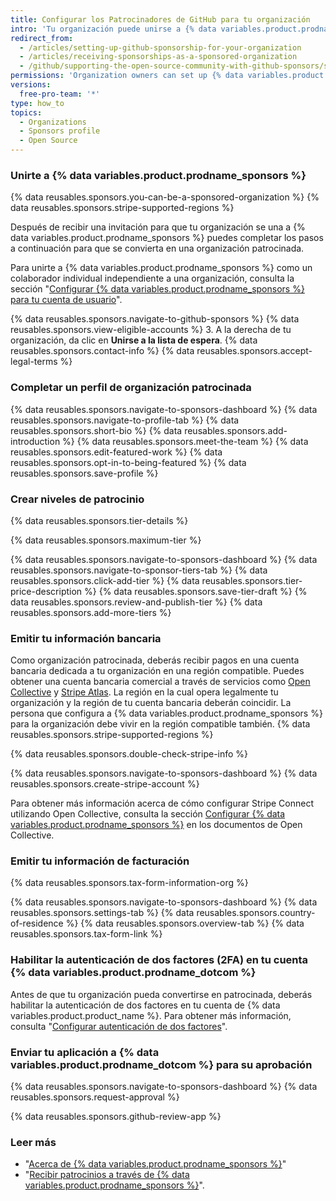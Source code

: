 ```yaml
---
title: Configurar los Patrocinadores de GitHub para tu organización
intro: 'Tu organización puede unirse a {% data variables.product.prodname_sponsors %} para recibir pagos por tu trabajo.'
redirect_from:
  - /articles/setting-up-github-sponsorship-for-your-organization
  - /articles/receiving-sponsorships-as-a-sponsored-organization
  - /github/supporting-the-open-source-community-with-github-sponsors/setting-up-github-sponsors-for-your-organization
permissions: 'Organization owners can set up {% data variables.product.prodname_sponsors %} for an organization.'
versions:
  free-pro-team: '*'
type: how_to
topics:
  - Organizations
  - Sponsors profile
  - Open Source
---
```


### Unirte a {% data variables.product.prodname_sponsors %}

{% data reusables.sponsors.you-can-be-a-sponsored-organization %} {% data reusables.sponsors.stripe-supported-regions %}

Después de recibir una invitación para que tu organización se una a {% data variables.product.prodname_sponsors %} puedes completar los pasos a continuación para que se convierta en una organización patrocinada.

Para unirte a {% data variables.product.prodname_sponsors %} como un colaborador individual independiente a una organización, consulta la sección "[Configurar {% data variables.product.prodname_sponsors %} para tu cuenta de usuario](/sponsors/receiving-sponsorships-through-github-sponsors/setting-up-github-sponsors-for-your-user-account)".

{% data reusables.sponsors.navigate-to-github-sponsors %}
{% data reusables.sponsors.view-eligible-accounts %}
3. A la derecha de tu organización, da clic en **Unirse a la lista de espera**.
{% data reusables.sponsors.contact-info %}
{% data reusables.sponsors.accept-legal-terms %}

### Completar un perfil de organización patrocinada

{% data reusables.sponsors.navigate-to-sponsors-dashboard %}
{% data reusables.sponsors.navigate-to-profile-tab %}
{% data reusables.sponsors.short-bio %}
{% data reusables.sponsors.add-introduction %}
{% data reusables.sponsors.meet-the-team %}
{% data reusables.sponsors.edit-featured-work %}
{% data reusables.sponsors.opt-in-to-being-featured %}
{% data reusables.sponsors.save-profile %}

### Crear niveles de patrocinio

{% data reusables.sponsors.tier-details %}

{% data reusables.sponsors.maximum-tier %}

{% data reusables.sponsors.navigate-to-sponsors-dashboard %}
{% data reusables.sponsors.navigate-to-sponsor-tiers-tab %}
{% data reusables.sponsors.click-add-tier %}
{% data reusables.sponsors.tier-price-description %}
{% data reusables.sponsors.save-tier-draft %}
{% data reusables.sponsors.review-and-publish-tier %}
{% data reusables.sponsors.add-more-tiers %}

### Emitir tu información bancaria

Como organización patrocinada, deberás recibir pagos en una cuenta bancaria dedicada a tu organización en una región compatible. Puedes obtener una cuenta bancaria comercial a través de servicios como [Open Collective](https://opencollective.com/) y [Stripe Atlas](https://stripe.com/atlas). La región en la cual opera legalmente tu organización y la región de tu cuenta bancaria deberán coincidir. La persona que configura a {% data variables.product.prodname_sponsors %} para la organización debe vivir en la región compatible también. {% data reusables.sponsors.stripe-supported-regions %}

{% data reusables.sponsors.double-check-stripe-info %}

{% data reusables.sponsors.navigate-to-sponsors-dashboard %}
{% data reusables.sponsors.create-stripe-account %}

Para obtener más información acerca de cómo configurar Stripe Connect utilizando Open Collective, consulta la sección [Configurar {% data variables.product.prodname_sponsors %}](https://docs.opencollective.com/help/collectives/github-sponsors) en los documentos de Open Collective.

### Emitir tu información de facturación

{% data reusables.sponsors.tax-form-information-org %}

{% data reusables.sponsors.navigate-to-sponsors-dashboard %}
{% data reusables.sponsors.settings-tab %}
{% data reusables.sponsors.country-of-residence %}
{% data reusables.sponsors.overview-tab %}
{% data reusables.sponsors.tax-form-link %}

### Habilitar la autenticación de dos factores (2FA) en tu cuenta {% data variables.product.prodname_dotcom %}

Antes de que tu organización pueda convertirse en patrocinada, deberás habilitar la autenticación de dos factores en tu cuenta de {% data variables.product.product_name %}. Para obtener más información, consulta "[Configurar autenticación de dos factores](/articles/configuring-two-factor-authentication)".

### Enviar tu aplicación a {% data variables.product.prodname_dotcom %} para su aprobación

{% data reusables.sponsors.navigate-to-sponsors-dashboard %}
{% data reusables.sponsors.request-approval %}

{% data reusables.sponsors.github-review-app %}

### Leer más
- "[Acerca de {% data variables.product.prodname_sponsors %}](/sponsors/getting-started-with-github-sponsors/about-github-sponsors)"
- "[Recibir patrocinios a través de {% data variables.product.prodname_sponsors %}](/sponsors/receiving-sponsorships-through-github-sponsors)".
